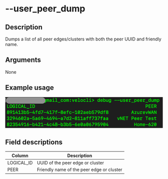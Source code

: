 #	--user_peer_dump

##	Description
Dumps a list of all peer edges/clusters with both the peer UUID and friendly name.

##  Arguments
None

##  Example usage
![image](Images/user_peer_dump.png)

##  Field descriptions
| Column | Description |
|---|---|
| LOGICAL_ID | UUID of the peer edge or cluster |
| PEER | Friendly name of the peer edge or cluster |

